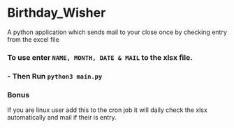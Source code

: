 # Birthday_Wisher

A python application which sends mail to your close once by checking entry from the excel file


### To use enter `NAME, MONTH, DATE & MAIL` to the xlsx file.

### - Then Run  `python3 main.py`

### Bonus 

If you are linux user add this to the cron job it will daily check the xlsx automatically and mail if their is entry.
